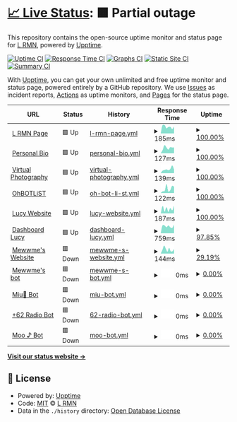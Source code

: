 # [📈 Live Status](https://statuspage.is-a.fun): <!--live status--> **🟧 Partial outage**

This repository contains the open-source uptime monitor and status page for [L RMN](https://statuspage.is-a.fun), powered by [Upptime](https://github.com/upptime/upptime).

[![Uptime CI](https://github.com/lrmn7/statuspage/workflows/Uptime%20CI/badge.svg)](https://github.com/lrmn7/statuspage/actions?query=workflow%3A%22Uptime+CI%22)
[![Response Time CI](https://github.com/lrmn7/statuspage/workflows/Response%20Time%20CI/badge.svg)](https://github.com/lrmn7/statuspage/actions?query=workflow%3A%22Response+Time+CI%22)
[![Graphs CI](https://github.com/lrmn7/statuspage/workflows/Graphs%20CI/badge.svg)](https://github.com/lrmn7/statuspage/actions?query=workflow%3A%22Graphs+CI%22)
[![Static Site CI](https://github.com/lrmn7/statuspage/workflows/Static%20Site%20CI/badge.svg)](https://github.com/lrmn7/statuspage/actions?query=workflow%3A%22Static+Site+CI%22)
[![Summary CI](https://github.com/lrmn7/statuspage/workflows/Summary%20CI/badge.svg)](https://github.com/lrmn7/statuspage/actions?query=workflow%3A%22Summary+CI%22)

With [Upptime](https://upptime.js.org), you can get your own unlimited and free uptime monitor and status page, powered entirely by a GitHub repository. We use [Issues](https://github.com/lrmn7/statuspage/issues) as incident reports, [Actions](https://github.com/lrmn7/statuspage/actions) as uptime monitors, and [Pages](https://statuspage.is-a.fun) for the status page.

<!--start: status pages-->
<!-- This summary is generated by Upptime (https://github.com/upptime/upptime) -->
<!-- Do not edit this manually, your changes will be overwritten -->
<!-- prettier-ignore -->
| URL | Status | History | Response Time | Uptime |
| --- | ------ | ------- | ------------- | ------ |
| <img alt="" src="https://icons.duckduckgo.com/ip3/lrmn.is-a.dev.ico" height="13"> [L RMN Page](https://lrmn.is-a.dev/) | 🟩 Up | [l-rmn-page.yml](https://github.com/lrmn7/statuspage/commits/HEAD/history/l-rmn-page.yml) | <details><summary><img alt="Response time graph" src="./graphs/l-rmn-page/response-time-week.png" height="20"> 185ms</summary><br><a href="https://statuspage.is-a.fun/history/l-rmn-page"><img alt="Response time 172" src="https://img.shields.io/endpoint?url=https%3A%2F%2Fraw.githubusercontent.com%2Flrmn7%2Fstatuspage%2FHEAD%2Fapi%2Fl-rmn-page%2Fresponse-time.json"></a><br><a href="https://statuspage.is-a.fun/history/l-rmn-page"><img alt="24-hour response time 248" src="https://img.shields.io/endpoint?url=https%3A%2F%2Fraw.githubusercontent.com%2Flrmn7%2Fstatuspage%2FHEAD%2Fapi%2Fl-rmn-page%2Fresponse-time-day.json"></a><br><a href="https://statuspage.is-a.fun/history/l-rmn-page"><img alt="7-day response time 185" src="https://img.shields.io/endpoint?url=https%3A%2F%2Fraw.githubusercontent.com%2Flrmn7%2Fstatuspage%2FHEAD%2Fapi%2Fl-rmn-page%2Fresponse-time-week.json"></a><br><a href="https://statuspage.is-a.fun/history/l-rmn-page"><img alt="30-day response time 152" src="https://img.shields.io/endpoint?url=https%3A%2F%2Fraw.githubusercontent.com%2Flrmn7%2Fstatuspage%2FHEAD%2Fapi%2Fl-rmn-page%2Fresponse-time-month.json"></a><br><a href="https://statuspage.is-a.fun/history/l-rmn-page"><img alt="1-year response time 172" src="https://img.shields.io/endpoint?url=https%3A%2F%2Fraw.githubusercontent.com%2Flrmn7%2Fstatuspage%2FHEAD%2Fapi%2Fl-rmn-page%2Fresponse-time-year.json"></a></details> | <details><summary><a href="https://statuspage.is-a.fun/history/l-rmn-page">100.00%</a></summary><a href="https://statuspage.is-a.fun/history/l-rmn-page"><img alt="All-time uptime 99.99%" src="https://img.shields.io/endpoint?url=https%3A%2F%2Fraw.githubusercontent.com%2Flrmn7%2Fstatuspage%2FHEAD%2Fapi%2Fl-rmn-page%2Fuptime.json"></a><br><a href="https://statuspage.is-a.fun/history/l-rmn-page"><img alt="24-hour uptime 100.00%" src="https://img.shields.io/endpoint?url=https%3A%2F%2Fraw.githubusercontent.com%2Flrmn7%2Fstatuspage%2FHEAD%2Fapi%2Fl-rmn-page%2Fuptime-day.json"></a><br><a href="https://statuspage.is-a.fun/history/l-rmn-page"><img alt="7-day uptime 100.00%" src="https://img.shields.io/endpoint?url=https%3A%2F%2Fraw.githubusercontent.com%2Flrmn7%2Fstatuspage%2FHEAD%2Fapi%2Fl-rmn-page%2Fuptime-week.json"></a><br><a href="https://statuspage.is-a.fun/history/l-rmn-page"><img alt="30-day uptime 100.00%" src="https://img.shields.io/endpoint?url=https%3A%2F%2Fraw.githubusercontent.com%2Flrmn7%2Fstatuspage%2FHEAD%2Fapi%2Fl-rmn-page%2Fuptime-month.json"></a><br><a href="https://statuspage.is-a.fun/history/l-rmn-page"><img alt="1-year uptime 99.99%" src="https://img.shields.io/endpoint?url=https%3A%2F%2Fraw.githubusercontent.com%2Flrmn7%2Fstatuspage%2FHEAD%2Fapi%2Fl-rmn-page%2Fuptime-year.json"></a></details>
| <img alt="" src="https://icons.duckduckgo.com/ip3/is-a.fun.ico" height="13"> [Personal Bio](https://is-a.fun/) | 🟩 Up | [personal-bio.yml](https://github.com/lrmn7/statuspage/commits/HEAD/history/personal-bio.yml) | <details><summary><img alt="Response time graph" src="./graphs/personal-bio/response-time-week.png" height="20"> 127ms</summary><br><a href="https://statuspage.is-a.fun/history/personal-bio"><img alt="Response time 122" src="https://img.shields.io/endpoint?url=https%3A%2F%2Fraw.githubusercontent.com%2Flrmn7%2Fstatuspage%2FHEAD%2Fapi%2Fpersonal-bio%2Fresponse-time.json"></a><br><a href="https://statuspage.is-a.fun/history/personal-bio"><img alt="24-hour response time 339" src="https://img.shields.io/endpoint?url=https%3A%2F%2Fraw.githubusercontent.com%2Flrmn7%2Fstatuspage%2FHEAD%2Fapi%2Fpersonal-bio%2Fresponse-time-day.json"></a><br><a href="https://statuspage.is-a.fun/history/personal-bio"><img alt="7-day response time 127" src="https://img.shields.io/endpoint?url=https%3A%2F%2Fraw.githubusercontent.com%2Flrmn7%2Fstatuspage%2FHEAD%2Fapi%2Fpersonal-bio%2Fresponse-time-week.json"></a><br><a href="https://statuspage.is-a.fun/history/personal-bio"><img alt="30-day response time 128" src="https://img.shields.io/endpoint?url=https%3A%2F%2Fraw.githubusercontent.com%2Flrmn7%2Fstatuspage%2FHEAD%2Fapi%2Fpersonal-bio%2Fresponse-time-month.json"></a><br><a href="https://statuspage.is-a.fun/history/personal-bio"><img alt="1-year response time 122" src="https://img.shields.io/endpoint?url=https%3A%2F%2Fraw.githubusercontent.com%2Flrmn7%2Fstatuspage%2FHEAD%2Fapi%2Fpersonal-bio%2Fresponse-time-year.json"></a></details> | <details><summary><a href="https://statuspage.is-a.fun/history/personal-bio">100.00%</a></summary><a href="https://statuspage.is-a.fun/history/personal-bio"><img alt="All-time uptime 100.00%" src="https://img.shields.io/endpoint?url=https%3A%2F%2Fraw.githubusercontent.com%2Flrmn7%2Fstatuspage%2FHEAD%2Fapi%2Fpersonal-bio%2Fuptime.json"></a><br><a href="https://statuspage.is-a.fun/history/personal-bio"><img alt="24-hour uptime 100.00%" src="https://img.shields.io/endpoint?url=https%3A%2F%2Fraw.githubusercontent.com%2Flrmn7%2Fstatuspage%2FHEAD%2Fapi%2Fpersonal-bio%2Fuptime-day.json"></a><br><a href="https://statuspage.is-a.fun/history/personal-bio"><img alt="7-day uptime 100.00%" src="https://img.shields.io/endpoint?url=https%3A%2F%2Fraw.githubusercontent.com%2Flrmn7%2Fstatuspage%2FHEAD%2Fapi%2Fpersonal-bio%2Fuptime-week.json"></a><br><a href="https://statuspage.is-a.fun/history/personal-bio"><img alt="30-day uptime 100.00%" src="https://img.shields.io/endpoint?url=https%3A%2F%2Fraw.githubusercontent.com%2Flrmn7%2Fstatuspage%2FHEAD%2Fapi%2Fpersonal-bio%2Fuptime-month.json"></a><br><a href="https://statuspage.is-a.fun/history/personal-bio"><img alt="1-year uptime 100.00%" src="https://img.shields.io/endpoint?url=https%3A%2F%2Fraw.githubusercontent.com%2Flrmn7%2Fstatuspage%2FHEAD%2Fapi%2Fpersonal-bio%2Fuptime-year.json"></a></details>
| <img alt="" src="https://icons.duckduckgo.com/ip3/lrmn-vp.site.ico" height="13"> [Virtual Photography](https://lrmn-vp.site/) | 🟩 Up | [virtual-photography.yml](https://github.com/lrmn7/statuspage/commits/HEAD/history/virtual-photography.yml) | <details><summary><img alt="Response time graph" src="./graphs/virtual-photography/response-time-week.png" height="20"> 139ms</summary><br><a href="https://statuspage.is-a.fun/history/virtual-photography"><img alt="Response time 138" src="https://img.shields.io/endpoint?url=https%3A%2F%2Fraw.githubusercontent.com%2Flrmn7%2Fstatuspage%2FHEAD%2Fapi%2Fvirtual-photography%2Fresponse-time.json"></a><br><a href="https://statuspage.is-a.fun/history/virtual-photography"><img alt="24-hour response time 137" src="https://img.shields.io/endpoint?url=https%3A%2F%2Fraw.githubusercontent.com%2Flrmn7%2Fstatuspage%2FHEAD%2Fapi%2Fvirtual-photography%2Fresponse-time-day.json"></a><br><a href="https://statuspage.is-a.fun/history/virtual-photography"><img alt="7-day response time 139" src="https://img.shields.io/endpoint?url=https%3A%2F%2Fraw.githubusercontent.com%2Flrmn7%2Fstatuspage%2FHEAD%2Fapi%2Fvirtual-photography%2Fresponse-time-week.json"></a><br><a href="https://statuspage.is-a.fun/history/virtual-photography"><img alt="30-day response time 141" src="https://img.shields.io/endpoint?url=https%3A%2F%2Fraw.githubusercontent.com%2Flrmn7%2Fstatuspage%2FHEAD%2Fapi%2Fvirtual-photography%2Fresponse-time-month.json"></a><br><a href="https://statuspage.is-a.fun/history/virtual-photography"><img alt="1-year response time 138" src="https://img.shields.io/endpoint?url=https%3A%2F%2Fraw.githubusercontent.com%2Flrmn7%2Fstatuspage%2FHEAD%2Fapi%2Fvirtual-photography%2Fresponse-time-year.json"></a></details> | <details><summary><a href="https://statuspage.is-a.fun/history/virtual-photography">100.00%</a></summary><a href="https://statuspage.is-a.fun/history/virtual-photography"><img alt="All-time uptime 100.00%" src="https://img.shields.io/endpoint?url=https%3A%2F%2Fraw.githubusercontent.com%2Flrmn7%2Fstatuspage%2FHEAD%2Fapi%2Fvirtual-photography%2Fuptime.json"></a><br><a href="https://statuspage.is-a.fun/history/virtual-photography"><img alt="24-hour uptime 100.00%" src="https://img.shields.io/endpoint?url=https%3A%2F%2Fraw.githubusercontent.com%2Flrmn7%2Fstatuspage%2FHEAD%2Fapi%2Fvirtual-photography%2Fuptime-day.json"></a><br><a href="https://statuspage.is-a.fun/history/virtual-photography"><img alt="7-day uptime 100.00%" src="https://img.shields.io/endpoint?url=https%3A%2F%2Fraw.githubusercontent.com%2Flrmn7%2Fstatuspage%2FHEAD%2Fapi%2Fvirtual-photography%2Fuptime-week.json"></a><br><a href="https://statuspage.is-a.fun/history/virtual-photography"><img alt="30-day uptime 100.00%" src="https://img.shields.io/endpoint?url=https%3A%2F%2Fraw.githubusercontent.com%2Flrmn7%2Fstatuspage%2FHEAD%2Fapi%2Fvirtual-photography%2Fuptime-month.json"></a><br><a href="https://statuspage.is-a.fun/history/virtual-photography"><img alt="1-year uptime 100.00%" src="https://img.shields.io/endpoint?url=https%3A%2F%2Fraw.githubusercontent.com%2Flrmn7%2Fstatuspage%2FHEAD%2Fapi%2Fvirtual-photography%2Fuptime-year.json"></a></details>
| <img alt="" src="https://icons.duckduckgo.com/ip3/ohbot.is-a.fun.ico" height="13"> [OhBOTLiST](https://ohbot.is-a.fun/) | 🟩 Up | [oh-bot-li-st.yml](https://github.com/lrmn7/statuspage/commits/HEAD/history/oh-bot-li-st.yml) | <details><summary><img alt="Response time graph" src="./graphs/oh-bot-li-st/response-time-week.png" height="20"> 122ms</summary><br><a href="https://statuspage.is-a.fun/history/oh-bot-li-st"><img alt="Response time 485" src="https://img.shields.io/endpoint?url=https%3A%2F%2Fraw.githubusercontent.com%2Flrmn7%2Fstatuspage%2FHEAD%2Fapi%2Foh-bot-li-st%2Fresponse-time.json"></a><br><a href="https://statuspage.is-a.fun/history/oh-bot-li-st"><img alt="24-hour response time 63" src="https://img.shields.io/endpoint?url=https%3A%2F%2Fraw.githubusercontent.com%2Flrmn7%2Fstatuspage%2FHEAD%2Fapi%2Foh-bot-li-st%2Fresponse-time-day.json"></a><br><a href="https://statuspage.is-a.fun/history/oh-bot-li-st"><img alt="7-day response time 122" src="https://img.shields.io/endpoint?url=https%3A%2F%2Fraw.githubusercontent.com%2Flrmn7%2Fstatuspage%2FHEAD%2Fapi%2Foh-bot-li-st%2Fresponse-time-week.json"></a><br><a href="https://statuspage.is-a.fun/history/oh-bot-li-st"><img alt="30-day response time 252" src="https://img.shields.io/endpoint?url=https%3A%2F%2Fraw.githubusercontent.com%2Flrmn7%2Fstatuspage%2FHEAD%2Fapi%2Foh-bot-li-st%2Fresponse-time-month.json"></a><br><a href="https://statuspage.is-a.fun/history/oh-bot-li-st"><img alt="1-year response time 485" src="https://img.shields.io/endpoint?url=https%3A%2F%2Fraw.githubusercontent.com%2Flrmn7%2Fstatuspage%2FHEAD%2Fapi%2Foh-bot-li-st%2Fresponse-time-year.json"></a></details> | <details><summary><a href="https://statuspage.is-a.fun/history/oh-bot-li-st">100.00%</a></summary><a href="https://statuspage.is-a.fun/history/oh-bot-li-st"><img alt="All-time uptime 59.61%" src="https://img.shields.io/endpoint?url=https%3A%2F%2Fraw.githubusercontent.com%2Flrmn7%2Fstatuspage%2FHEAD%2Fapi%2Foh-bot-li-st%2Fuptime.json"></a><br><a href="https://statuspage.is-a.fun/history/oh-bot-li-st"><img alt="24-hour uptime 100.00%" src="https://img.shields.io/endpoint?url=https%3A%2F%2Fraw.githubusercontent.com%2Flrmn7%2Fstatuspage%2FHEAD%2Fapi%2Foh-bot-li-st%2Fuptime-day.json"></a><br><a href="https://statuspage.is-a.fun/history/oh-bot-li-st"><img alt="7-day uptime 100.00%" src="https://img.shields.io/endpoint?url=https%3A%2F%2Fraw.githubusercontent.com%2Flrmn7%2Fstatuspage%2FHEAD%2Fapi%2Foh-bot-li-st%2Fuptime-week.json"></a><br><a href="https://statuspage.is-a.fun/history/oh-bot-li-st"><img alt="30-day uptime 100.00%" src="https://img.shields.io/endpoint?url=https%3A%2F%2Fraw.githubusercontent.com%2Flrmn7%2Fstatuspage%2FHEAD%2Fapi%2Foh-bot-li-st%2Fuptime-month.json"></a><br><a href="https://statuspage.is-a.fun/history/oh-bot-li-st"><img alt="1-year uptime 59.61%" src="https://img.shields.io/endpoint?url=https%3A%2F%2Fraw.githubusercontent.com%2Flrmn7%2Fstatuspage%2FHEAD%2Fapi%2Foh-bot-li-st%2Fuptime-year.json"></a></details>
| <img alt="" src="https://icons.duckduckgo.com/ip3/lucy.is-a.fun.ico" height="13"> [Lucy Website](https://lucy.is-a.fun/) | 🟩 Up | [lucy-website.yml](https://github.com/lrmn7/statuspage/commits/HEAD/history/lucy-website.yml) | <details><summary><img alt="Response time graph" src="./graphs/lucy-website/response-time-week.png" height="20"> 187ms</summary><br><a href="https://statuspage.is-a.fun/history/lucy-website"><img alt="Response time 211" src="https://img.shields.io/endpoint?url=https%3A%2F%2Fraw.githubusercontent.com%2Flrmn7%2Fstatuspage%2FHEAD%2Fapi%2Flucy-website%2Fresponse-time.json"></a><br><a href="https://statuspage.is-a.fun/history/lucy-website"><img alt="24-hour response time 333" src="https://img.shields.io/endpoint?url=https%3A%2F%2Fraw.githubusercontent.com%2Flrmn7%2Fstatuspage%2FHEAD%2Fapi%2Flucy-website%2Fresponse-time-day.json"></a><br><a href="https://statuspage.is-a.fun/history/lucy-website"><img alt="7-day response time 187" src="https://img.shields.io/endpoint?url=https%3A%2F%2Fraw.githubusercontent.com%2Flrmn7%2Fstatuspage%2FHEAD%2Fapi%2Flucy-website%2Fresponse-time-week.json"></a><br><a href="https://statuspage.is-a.fun/history/lucy-website"><img alt="30-day response time 176" src="https://img.shields.io/endpoint?url=https%3A%2F%2Fraw.githubusercontent.com%2Flrmn7%2Fstatuspage%2FHEAD%2Fapi%2Flucy-website%2Fresponse-time-month.json"></a><br><a href="https://statuspage.is-a.fun/history/lucy-website"><img alt="1-year response time 211" src="https://img.shields.io/endpoint?url=https%3A%2F%2Fraw.githubusercontent.com%2Flrmn7%2Fstatuspage%2FHEAD%2Fapi%2Flucy-website%2Fresponse-time-year.json"></a></details> | <details><summary><a href="https://statuspage.is-a.fun/history/lucy-website">100.00%</a></summary><a href="https://statuspage.is-a.fun/history/lucy-website"><img alt="All-time uptime 99.98%" src="https://img.shields.io/endpoint?url=https%3A%2F%2Fraw.githubusercontent.com%2Flrmn7%2Fstatuspage%2FHEAD%2Fapi%2Flucy-website%2Fuptime.json"></a><br><a href="https://statuspage.is-a.fun/history/lucy-website"><img alt="24-hour uptime 100.00%" src="https://img.shields.io/endpoint?url=https%3A%2F%2Fraw.githubusercontent.com%2Flrmn7%2Fstatuspage%2FHEAD%2Fapi%2Flucy-website%2Fuptime-day.json"></a><br><a href="https://statuspage.is-a.fun/history/lucy-website"><img alt="7-day uptime 100.00%" src="https://img.shields.io/endpoint?url=https%3A%2F%2Fraw.githubusercontent.com%2Flrmn7%2Fstatuspage%2FHEAD%2Fapi%2Flucy-website%2Fuptime-week.json"></a><br><a href="https://statuspage.is-a.fun/history/lucy-website"><img alt="30-day uptime 100.00%" src="https://img.shields.io/endpoint?url=https%3A%2F%2Fraw.githubusercontent.com%2Flrmn7%2Fstatuspage%2FHEAD%2Fapi%2Flucy-website%2Fuptime-month.json"></a><br><a href="https://statuspage.is-a.fun/history/lucy-website"><img alt="1-year uptime 99.98%" src="https://img.shields.io/endpoint?url=https%3A%2F%2Fraw.githubusercontent.com%2Flrmn7%2Fstatuspage%2FHEAD%2Fapi%2Flucy-website%2Fuptime-year.json"></a></details>
| <img alt="" src="https://icons.duckduckgo.com/ip3/dash-lucy.is-a.fun.ico" height="13"> [Dashboard Lucy](https://dash-lucy.is-a.fun/) | 🟩 Up | [dashboard-lucy.yml](https://github.com/lrmn7/statuspage/commits/HEAD/history/dashboard-lucy.yml) | <details><summary><img alt="Response time graph" src="./graphs/dashboard-lucy/response-time-week.png" height="20"> 759ms</summary><br><a href="https://statuspage.is-a.fun/history/dashboard-lucy"><img alt="Response time 745" src="https://img.shields.io/endpoint?url=https%3A%2F%2Fraw.githubusercontent.com%2Flrmn7%2Fstatuspage%2FHEAD%2Fapi%2Fdashboard-lucy%2Fresponse-time.json"></a><br><a href="https://statuspage.is-a.fun/history/dashboard-lucy"><img alt="24-hour response time 754" src="https://img.shields.io/endpoint?url=https%3A%2F%2Fraw.githubusercontent.com%2Flrmn7%2Fstatuspage%2FHEAD%2Fapi%2Fdashboard-lucy%2Fresponse-time-day.json"></a><br><a href="https://statuspage.is-a.fun/history/dashboard-lucy"><img alt="7-day response time 759" src="https://img.shields.io/endpoint?url=https%3A%2F%2Fraw.githubusercontent.com%2Flrmn7%2Fstatuspage%2FHEAD%2Fapi%2Fdashboard-lucy%2Fresponse-time-week.json"></a><br><a href="https://statuspage.is-a.fun/history/dashboard-lucy"><img alt="30-day response time 748" src="https://img.shields.io/endpoint?url=https%3A%2F%2Fraw.githubusercontent.com%2Flrmn7%2Fstatuspage%2FHEAD%2Fapi%2Fdashboard-lucy%2Fresponse-time-month.json"></a><br><a href="https://statuspage.is-a.fun/history/dashboard-lucy"><img alt="1-year response time 745" src="https://img.shields.io/endpoint?url=https%3A%2F%2Fraw.githubusercontent.com%2Flrmn7%2Fstatuspage%2FHEAD%2Fapi%2Fdashboard-lucy%2Fresponse-time-year.json"></a></details> | <details><summary><a href="https://statuspage.is-a.fun/history/dashboard-lucy">97.85%</a></summary><a href="https://statuspage.is-a.fun/history/dashboard-lucy"><img alt="All-time uptime 91.06%" src="https://img.shields.io/endpoint?url=https%3A%2F%2Fraw.githubusercontent.com%2Flrmn7%2Fstatuspage%2FHEAD%2Fapi%2Fdashboard-lucy%2Fuptime.json"></a><br><a href="https://statuspage.is-a.fun/history/dashboard-lucy"><img alt="24-hour uptime 84.95%" src="https://img.shields.io/endpoint?url=https%3A%2F%2Fraw.githubusercontent.com%2Flrmn7%2Fstatuspage%2FHEAD%2Fapi%2Fdashboard-lucy%2Fuptime-day.json"></a><br><a href="https://statuspage.is-a.fun/history/dashboard-lucy"><img alt="7-day uptime 97.85%" src="https://img.shields.io/endpoint?url=https%3A%2F%2Fraw.githubusercontent.com%2Flrmn7%2Fstatuspage%2FHEAD%2Fapi%2Fdashboard-lucy%2Fuptime-week.json"></a><br><a href="https://statuspage.is-a.fun/history/dashboard-lucy"><img alt="30-day uptime 62.52%" src="https://img.shields.io/endpoint?url=https%3A%2F%2Fraw.githubusercontent.com%2Flrmn7%2Fstatuspage%2FHEAD%2Fapi%2Fdashboard-lucy%2Fuptime-month.json"></a><br><a href="https://statuspage.is-a.fun/history/dashboard-lucy"><img alt="1-year uptime 91.06%" src="https://img.shields.io/endpoint?url=https%3A%2F%2Fraw.githubusercontent.com%2Flrmn7%2Fstatuspage%2FHEAD%2Fapi%2Fdashboard-lucy%2Fuptime-year.json"></a></details>
| <img alt="" src="https://icons.duckduckgo.com/ip3/meww.me.ico" height="13"> [Mewwme's Website](https://meww.me/) | 🟥 Down | [mewwme-s-website.yml](https://github.com/lrmn7/statuspage/commits/HEAD/history/mewwme-s-website.yml) | <details><summary><img alt="Response time graph" src="./graphs/mewwme-s-website/response-time-week.png" height="20"> 144ms</summary><br><a href="https://statuspage.is-a.fun/history/mewwme-s-website"><img alt="Response time 190" src="https://img.shields.io/endpoint?url=https%3A%2F%2Fraw.githubusercontent.com%2Flrmn7%2Fstatuspage%2FHEAD%2Fapi%2Fmewwme-s-website%2Fresponse-time.json"></a><br><a href="https://statuspage.is-a.fun/history/mewwme-s-website"><img alt="24-hour response time 158" src="https://img.shields.io/endpoint?url=https%3A%2F%2Fraw.githubusercontent.com%2Flrmn7%2Fstatuspage%2FHEAD%2Fapi%2Fmewwme-s-website%2Fresponse-time-day.json"></a><br><a href="https://statuspage.is-a.fun/history/mewwme-s-website"><img alt="7-day response time 144" src="https://img.shields.io/endpoint?url=https%3A%2F%2Fraw.githubusercontent.com%2Flrmn7%2Fstatuspage%2FHEAD%2Fapi%2Fmewwme-s-website%2Fresponse-time-week.json"></a><br><a href="https://statuspage.is-a.fun/history/mewwme-s-website"><img alt="30-day response time 182" src="https://img.shields.io/endpoint?url=https%3A%2F%2Fraw.githubusercontent.com%2Flrmn7%2Fstatuspage%2FHEAD%2Fapi%2Fmewwme-s-website%2Fresponse-time-month.json"></a><br><a href="https://statuspage.is-a.fun/history/mewwme-s-website"><img alt="1-year response time 190" src="https://img.shields.io/endpoint?url=https%3A%2F%2Fraw.githubusercontent.com%2Flrmn7%2Fstatuspage%2FHEAD%2Fapi%2Fmewwme-s-website%2Fresponse-time-year.json"></a></details> | <details><summary><a href="https://statuspage.is-a.fun/history/mewwme-s-website">29.19%</a></summary><a href="https://statuspage.is-a.fun/history/mewwme-s-website"><img alt="All-time uptime 87.10%" src="https://img.shields.io/endpoint?url=https%3A%2F%2Fraw.githubusercontent.com%2Flrmn7%2Fstatuspage%2FHEAD%2Fapi%2Fmewwme-s-website%2Fuptime.json"></a><br><a href="https://statuspage.is-a.fun/history/mewwme-s-website"><img alt="24-hour uptime 0.44%" src="https://img.shields.io/endpoint?url=https%3A%2F%2Fraw.githubusercontent.com%2Flrmn7%2Fstatuspage%2FHEAD%2Fapi%2Fmewwme-s-website%2Fuptime-day.json"></a><br><a href="https://statuspage.is-a.fun/history/mewwme-s-website"><img alt="7-day uptime 29.19%" src="https://img.shields.io/endpoint?url=https%3A%2F%2Fraw.githubusercontent.com%2Flrmn7%2Fstatuspage%2FHEAD%2Fapi%2Fmewwme-s-website%2Fuptime-week.json"></a><br><a href="https://statuspage.is-a.fun/history/mewwme-s-website"><img alt="30-day uptime 83.71%" src="https://img.shields.io/endpoint?url=https%3A%2F%2Fraw.githubusercontent.com%2Flrmn7%2Fstatuspage%2FHEAD%2Fapi%2Fmewwme-s-website%2Fuptime-month.json"></a><br><a href="https://statuspage.is-a.fun/history/mewwme-s-website"><img alt="1-year uptime 87.10%" src="https://img.shields.io/endpoint?url=https%3A%2F%2Fraw.githubusercontent.com%2Flrmn7%2Fstatuspage%2FHEAD%2Fapi%2Fmewwme-s-website%2Fuptime-year.json"></a></details>
| <img alt="" src="https://icons.duckduckgo.com/ip3/168.119.88.145.ico" height="13"> [Mewwme's bot](http://168.119.88.145:3026) | 🟥 Down | [mewwme-s-bot.yml](https://github.com/lrmn7/statuspage/commits/HEAD/history/mewwme-s-bot.yml) | <details><summary><img alt="Response time graph" src="./graphs/mewwme-s-bot/response-time-week.png" height="20"> 0ms</summary><br><a href="https://statuspage.is-a.fun/history/mewwme-s-bot"><img alt="Response time 235" src="https://img.shields.io/endpoint?url=https%3A%2F%2Fraw.githubusercontent.com%2Flrmn7%2Fstatuspage%2FHEAD%2Fapi%2Fmewwme-s-bot%2Fresponse-time.json"></a><br><a href="https://statuspage.is-a.fun/history/mewwme-s-bot"><img alt="24-hour response time 0" src="https://img.shields.io/endpoint?url=https%3A%2F%2Fraw.githubusercontent.com%2Flrmn7%2Fstatuspage%2FHEAD%2Fapi%2Fmewwme-s-bot%2Fresponse-time-day.json"></a><br><a href="https://statuspage.is-a.fun/history/mewwme-s-bot"><img alt="7-day response time 0" src="https://img.shields.io/endpoint?url=https%3A%2F%2Fraw.githubusercontent.com%2Flrmn7%2Fstatuspage%2FHEAD%2Fapi%2Fmewwme-s-bot%2Fresponse-time-week.json"></a><br><a href="https://statuspage.is-a.fun/history/mewwme-s-bot"><img alt="30-day response time 213" src="https://img.shields.io/endpoint?url=https%3A%2F%2Fraw.githubusercontent.com%2Flrmn7%2Fstatuspage%2FHEAD%2Fapi%2Fmewwme-s-bot%2Fresponse-time-month.json"></a><br><a href="https://statuspage.is-a.fun/history/mewwme-s-bot"><img alt="1-year response time 235" src="https://img.shields.io/endpoint?url=https%3A%2F%2Fraw.githubusercontent.com%2Flrmn7%2Fstatuspage%2FHEAD%2Fapi%2Fmewwme-s-bot%2Fresponse-time-year.json"></a></details> | <details><summary><a href="https://statuspage.is-a.fun/history/mewwme-s-bot">0.00%</a></summary><a href="https://statuspage.is-a.fun/history/mewwme-s-bot"><img alt="All-time uptime 30.33%" src="https://img.shields.io/endpoint?url=https%3A%2F%2Fraw.githubusercontent.com%2Flrmn7%2Fstatuspage%2FHEAD%2Fapi%2Fmewwme-s-bot%2Fuptime.json"></a><br><a href="https://statuspage.is-a.fun/history/mewwme-s-bot"><img alt="24-hour uptime 0.00%" src="https://img.shields.io/endpoint?url=https%3A%2F%2Fraw.githubusercontent.com%2Flrmn7%2Fstatuspage%2FHEAD%2Fapi%2Fmewwme-s-bot%2Fuptime-day.json"></a><br><a href="https://statuspage.is-a.fun/history/mewwme-s-bot"><img alt="7-day uptime 0.00%" src="https://img.shields.io/endpoint?url=https%3A%2F%2Fraw.githubusercontent.com%2Flrmn7%2Fstatuspage%2FHEAD%2Fapi%2Fmewwme-s-bot%2Fuptime-week.json"></a><br><a href="https://statuspage.is-a.fun/history/mewwme-s-bot"><img alt="30-day uptime 12.92%" src="https://img.shields.io/endpoint?url=https%3A%2F%2Fraw.githubusercontent.com%2Flrmn7%2Fstatuspage%2FHEAD%2Fapi%2Fmewwme-s-bot%2Fuptime-month.json"></a><br><a href="https://statuspage.is-a.fun/history/mewwme-s-bot"><img alt="1-year uptime 30.33%" src="https://img.shields.io/endpoint?url=https%3A%2F%2Fraw.githubusercontent.com%2Flrmn7%2Fstatuspage%2FHEAD%2Fapi%2Fmewwme-s-bot%2Fuptime-year.json"></a></details>
| <img alt="" src="https://icons.duckduckgo.com/ip3/168.119.88.145.ico" height="13"> [Miu🌛 Bot](http://168.119.88.145:3013) | 🟥 Down | [miu-bot.yml](https://github.com/lrmn7/statuspage/commits/HEAD/history/miu-bot.yml) | <details><summary><img alt="Response time graph" src="./graphs/miu-bot/response-time-week.png" height="20"> 0ms</summary><br><a href="https://statuspage.is-a.fun/history/miu-bot"><img alt="Response time 213" src="https://img.shields.io/endpoint?url=https%3A%2F%2Fraw.githubusercontent.com%2Flrmn7%2Fstatuspage%2FHEAD%2Fapi%2Fmiu-bot%2Fresponse-time.json"></a><br><a href="https://statuspage.is-a.fun/history/miu-bot"><img alt="24-hour response time 0" src="https://img.shields.io/endpoint?url=https%3A%2F%2Fraw.githubusercontent.com%2Flrmn7%2Fstatuspage%2FHEAD%2Fapi%2Fmiu-bot%2Fresponse-time-day.json"></a><br><a href="https://statuspage.is-a.fun/history/miu-bot"><img alt="7-day response time 0" src="https://img.shields.io/endpoint?url=https%3A%2F%2Fraw.githubusercontent.com%2Flrmn7%2Fstatuspage%2FHEAD%2Fapi%2Fmiu-bot%2Fresponse-time-week.json"></a><br><a href="https://statuspage.is-a.fun/history/miu-bot"><img alt="30-day response time 185" src="https://img.shields.io/endpoint?url=https%3A%2F%2Fraw.githubusercontent.com%2Flrmn7%2Fstatuspage%2FHEAD%2Fapi%2Fmiu-bot%2Fresponse-time-month.json"></a><br><a href="https://statuspage.is-a.fun/history/miu-bot"><img alt="1-year response time 213" src="https://img.shields.io/endpoint?url=https%3A%2F%2Fraw.githubusercontent.com%2Flrmn7%2Fstatuspage%2FHEAD%2Fapi%2Fmiu-bot%2Fresponse-time-year.json"></a></details> | <details><summary><a href="https://statuspage.is-a.fun/history/miu-bot">0.00%</a></summary><a href="https://statuspage.is-a.fun/history/miu-bot"><img alt="All-time uptime 31.06%" src="https://img.shields.io/endpoint?url=https%3A%2F%2Fraw.githubusercontent.com%2Flrmn7%2Fstatuspage%2FHEAD%2Fapi%2Fmiu-bot%2Fuptime.json"></a><br><a href="https://statuspage.is-a.fun/history/miu-bot"><img alt="24-hour uptime 0.00%" src="https://img.shields.io/endpoint?url=https%3A%2F%2Fraw.githubusercontent.com%2Flrmn7%2Fstatuspage%2FHEAD%2Fapi%2Fmiu-bot%2Fuptime-day.json"></a><br><a href="https://statuspage.is-a.fun/history/miu-bot"><img alt="7-day uptime 0.00%" src="https://img.shields.io/endpoint?url=https%3A%2F%2Fraw.githubusercontent.com%2Flrmn7%2Fstatuspage%2FHEAD%2Fapi%2Fmiu-bot%2Fuptime-week.json"></a><br><a href="https://statuspage.is-a.fun/history/miu-bot"><img alt="30-day uptime 12.89%" src="https://img.shields.io/endpoint?url=https%3A%2F%2Fraw.githubusercontent.com%2Flrmn7%2Fstatuspage%2FHEAD%2Fapi%2Fmiu-bot%2Fuptime-month.json"></a><br><a href="https://statuspage.is-a.fun/history/miu-bot"><img alt="1-year uptime 31.06%" src="https://img.shields.io/endpoint?url=https%3A%2F%2Fraw.githubusercontent.com%2Flrmn7%2Fstatuspage%2FHEAD%2Fapi%2Fmiu-bot%2Fuptime-year.json"></a></details>
| <img alt="" src="https://icons.duckduckgo.com/ip3/168.119.88.145.ico" height="13"> [+62 Radio Bot](http://168.119.88.145:3014) | 🟥 Down | [62-radio-bot.yml](https://github.com/lrmn7/statuspage/commits/HEAD/history/62-radio-bot.yml) | <details><summary><img alt="Response time graph" src="./graphs/62-radio-bot/response-time-week.png" height="20"> 0ms</summary><br><a href="https://statuspage.is-a.fun/history/62-radio-bot"><img alt="Response time 229" src="https://img.shields.io/endpoint?url=https%3A%2F%2Fraw.githubusercontent.com%2Flrmn7%2Fstatuspage%2FHEAD%2Fapi%2F62-radio-bot%2Fresponse-time.json"></a><br><a href="https://statuspage.is-a.fun/history/62-radio-bot"><img alt="24-hour response time 0" src="https://img.shields.io/endpoint?url=https%3A%2F%2Fraw.githubusercontent.com%2Flrmn7%2Fstatuspage%2FHEAD%2Fapi%2F62-radio-bot%2Fresponse-time-day.json"></a><br><a href="https://statuspage.is-a.fun/history/62-radio-bot"><img alt="7-day response time 0" src="https://img.shields.io/endpoint?url=https%3A%2F%2Fraw.githubusercontent.com%2Flrmn7%2Fstatuspage%2FHEAD%2Fapi%2F62-radio-bot%2Fresponse-time-week.json"></a><br><a href="https://statuspage.is-a.fun/history/62-radio-bot"><img alt="30-day response time 184" src="https://img.shields.io/endpoint?url=https%3A%2F%2Fraw.githubusercontent.com%2Flrmn7%2Fstatuspage%2FHEAD%2Fapi%2F62-radio-bot%2Fresponse-time-month.json"></a><br><a href="https://statuspage.is-a.fun/history/62-radio-bot"><img alt="1-year response time 229" src="https://img.shields.io/endpoint?url=https%3A%2F%2Fraw.githubusercontent.com%2Flrmn7%2Fstatuspage%2FHEAD%2Fapi%2F62-radio-bot%2Fresponse-time-year.json"></a></details> | <details><summary><a href="https://statuspage.is-a.fun/history/62-radio-bot">0.00%</a></summary><a href="https://statuspage.is-a.fun/history/62-radio-bot"><img alt="All-time uptime 31.05%" src="https://img.shields.io/endpoint?url=https%3A%2F%2Fraw.githubusercontent.com%2Flrmn7%2Fstatuspage%2FHEAD%2Fapi%2F62-radio-bot%2Fuptime.json"></a><br><a href="https://statuspage.is-a.fun/history/62-radio-bot"><img alt="24-hour uptime 0.00%" src="https://img.shields.io/endpoint?url=https%3A%2F%2Fraw.githubusercontent.com%2Flrmn7%2Fstatuspage%2FHEAD%2Fapi%2F62-radio-bot%2Fuptime-day.json"></a><br><a href="https://statuspage.is-a.fun/history/62-radio-bot"><img alt="7-day uptime 0.00%" src="https://img.shields.io/endpoint?url=https%3A%2F%2Fraw.githubusercontent.com%2Flrmn7%2Fstatuspage%2FHEAD%2Fapi%2F62-radio-bot%2Fuptime-week.json"></a><br><a href="https://statuspage.is-a.fun/history/62-radio-bot"><img alt="30-day uptime 12.89%" src="https://img.shields.io/endpoint?url=https%3A%2F%2Fraw.githubusercontent.com%2Flrmn7%2Fstatuspage%2FHEAD%2Fapi%2F62-radio-bot%2Fuptime-month.json"></a><br><a href="https://statuspage.is-a.fun/history/62-radio-bot"><img alt="1-year uptime 31.05%" src="https://img.shields.io/endpoint?url=https%3A%2F%2Fraw.githubusercontent.com%2Flrmn7%2Fstatuspage%2FHEAD%2Fapi%2F62-radio-bot%2Fuptime-year.json"></a></details>
| <img alt="" src="https://icons.duckduckgo.com/ip3/168.119.88.145.ico" height="13"> [Moo ♪ Bot](http://168.119.88.145:3022) | 🟥 Down | [moo-bot.yml](https://github.com/lrmn7/statuspage/commits/HEAD/history/moo-bot.yml) | <details><summary><img alt="Response time graph" src="./graphs/moo-bot/response-time-week.png" height="20"> 0ms</summary><br><a href="https://statuspage.is-a.fun/history/moo-bot"><img alt="Response time 219" src="https://img.shields.io/endpoint?url=https%3A%2F%2Fraw.githubusercontent.com%2Flrmn7%2Fstatuspage%2FHEAD%2Fapi%2Fmoo-bot%2Fresponse-time.json"></a><br><a href="https://statuspage.is-a.fun/history/moo-bot"><img alt="24-hour response time 0" src="https://img.shields.io/endpoint?url=https%3A%2F%2Fraw.githubusercontent.com%2Flrmn7%2Fstatuspage%2FHEAD%2Fapi%2Fmoo-bot%2Fresponse-time-day.json"></a><br><a href="https://statuspage.is-a.fun/history/moo-bot"><img alt="7-day response time 0" src="https://img.shields.io/endpoint?url=https%3A%2F%2Fraw.githubusercontent.com%2Flrmn7%2Fstatuspage%2FHEAD%2Fapi%2Fmoo-bot%2Fresponse-time-week.json"></a><br><a href="https://statuspage.is-a.fun/history/moo-bot"><img alt="30-day response time 212" src="https://img.shields.io/endpoint?url=https%3A%2F%2Fraw.githubusercontent.com%2Flrmn7%2Fstatuspage%2FHEAD%2Fapi%2Fmoo-bot%2Fresponse-time-month.json"></a><br><a href="https://statuspage.is-a.fun/history/moo-bot"><img alt="1-year response time 219" src="https://img.shields.io/endpoint?url=https%3A%2F%2Fraw.githubusercontent.com%2Flrmn7%2Fstatuspage%2FHEAD%2Fapi%2Fmoo-bot%2Fresponse-time-year.json"></a></details> | <details><summary><a href="https://statuspage.is-a.fun/history/moo-bot">0.00%</a></summary><a href="https://statuspage.is-a.fun/history/moo-bot"><img alt="All-time uptime 31.08%" src="https://img.shields.io/endpoint?url=https%3A%2F%2Fraw.githubusercontent.com%2Flrmn7%2Fstatuspage%2FHEAD%2Fapi%2Fmoo-bot%2Fuptime.json"></a><br><a href="https://statuspage.is-a.fun/history/moo-bot"><img alt="24-hour uptime 0.00%" src="https://img.shields.io/endpoint?url=https%3A%2F%2Fraw.githubusercontent.com%2Flrmn7%2Fstatuspage%2FHEAD%2Fapi%2Fmoo-bot%2Fuptime-day.json"></a><br><a href="https://statuspage.is-a.fun/history/moo-bot"><img alt="7-day uptime 0.00%" src="https://img.shields.io/endpoint?url=https%3A%2F%2Fraw.githubusercontent.com%2Flrmn7%2Fstatuspage%2FHEAD%2Fapi%2Fmoo-bot%2Fuptime-week.json"></a><br><a href="https://statuspage.is-a.fun/history/moo-bot"><img alt="30-day uptime 12.92%" src="https://img.shields.io/endpoint?url=https%3A%2F%2Fraw.githubusercontent.com%2Flrmn7%2Fstatuspage%2FHEAD%2Fapi%2Fmoo-bot%2Fuptime-month.json"></a><br><a href="https://statuspage.is-a.fun/history/moo-bot"><img alt="1-year uptime 31.08%" src="https://img.shields.io/endpoint?url=https%3A%2F%2Fraw.githubusercontent.com%2Flrmn7%2Fstatuspage%2FHEAD%2Fapi%2Fmoo-bot%2Fuptime-year.json"></a></details>

<!--end: status pages-->

[**Visit our status website →**](https://statuspage.is-a.fun)

## 📄 License

- Powered by: [Upptime](https://github.com/upptime/upptime)
- Code: [MIT](./LICENSE) © [L RMN](https://statuspage.is-a.fun)
- Data in the `./history` directory: [Open Database License](https://opendatacommons.org/licenses/odbl/1-0/)
